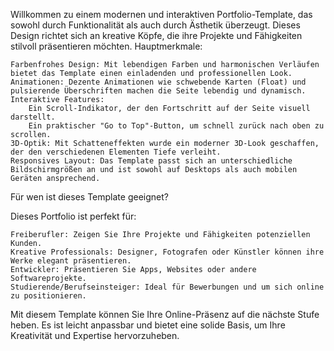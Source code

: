 Willkommen zu einem modernen und interaktiven Portfolio-Template, das sowohl durch Funktionalität als auch durch Ästhetik überzeugt. Dieses Design richtet sich an kreative Köpfe, die ihre Projekte und Fähigkeiten stilvoll präsentieren möchten.
Hauptmerkmale:

    Farbenfrohes Design: Mit lebendigen Farben und harmonischen Verläufen bietet das Template einen einladenden und professionellen Look.
    Animationen: Dezente Animationen wie schwebende Karten (Float) und pulsierende Überschriften machen die Seite lebendig und dynamisch.
    Interaktive Features:
        Ein Scroll-Indikator, der den Fortschritt auf der Seite visuell darstellt.
        Ein praktischer "Go to Top"-Button, um schnell zurück nach oben zu scrollen.
    3D-Optik: Mit Schatteneffekten wurde ein moderner 3D-Look geschaffen, der den verschiedenen Elementen Tiefe verleiht.
    Responsives Layout: Das Template passt sich an unterschiedliche Bildschirmgrößen an und ist sowohl auf Desktops als auch mobilen Geräten ansprechend.

Für wen ist dieses Template geeignet?

Dieses Portfolio ist perfekt für:

    Freiberufler: Zeigen Sie Ihre Projekte und Fähigkeiten potenziellen Kunden.
    Kreative Professionals: Designer, Fotografen oder Künstler können ihre Werke elegant präsentieren.
    Entwickler: Präsentieren Sie Apps, Websites oder andere Softwareprojekte.
    Studierende/Berufseinsteiger: Ideal für Bewerbungen und um sich online zu positionieren.

Mit diesem Template können Sie Ihre Online-Präsenz auf die nächste Stufe heben. Es ist leicht anpassbar und bietet eine solide Basis, um Ihre Kreativität und Expertise hervorzuheben.
